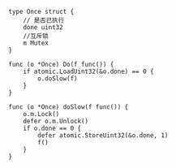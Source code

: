     type Once struct {
        // 是否已执行       
        done uint32
        //互斥锁
        m Mutex
    }

    func (o *Once) Do(f func()) {	 
        if atomic.LoadUint32(&o.done) == 0 {           
            o.doSlow(f)
        }
    }

    func (o *Once) doSlow(f func()) {
        o.m.Lock()
        defer o.m.Unlock()
        if o.done == 0 {
            defer atomic.StoreUint32(&o.done, 1)
            f()
        }
    }
